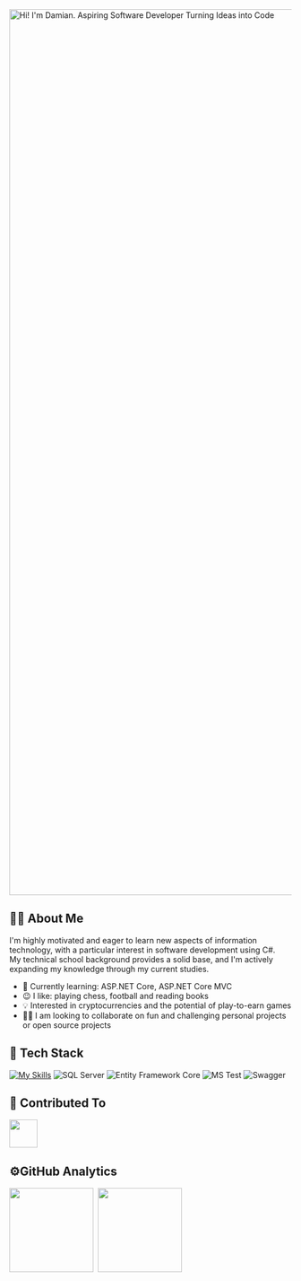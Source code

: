 <img width="1579" alt="Hi! I'm Damian. Aspiring Software Developer Turning Ideas into Code" src="https://github.com/Dejmenek/Dejmenek/assets/83865666/ba367b72-ce1c-4787-9af8-30fc1e0843e5">

## 👨‍💻 About Me

I'm highly motivated and eager to learn new aspects of information technology, with a particular interest in software development using C#.  
My technical school background provides a solid base, and I'm actively expanding my knowledge through my current studies.
- 📕 Currently learning: ASP.NET Core, ASP.NET Core MVC 
- 😉 I like: playing chess, football and reading books
- 💡 Interested in cryptocurrencies and the potential of play-to-earn games
- 🙋‍♂️ I am looking to collaborate on fun and challenging personal projects or open source projects

## 🧰 Tech Stack

[![My Skills](https://skillicons.dev/icons?i=js,html,css,cs,dotnet,visualstudio,vscode,git,mysql,windows)](https://skillicons.dev)
![SQL Server](https://github.com/Dejmenek/Dejmenek/assets/83865666/5d1e7472-9de9-4817-be5e-7a9714f8930c)
![Entity Framework Core](https://github.com/Dejmenek/Dejmenek/assets/83865666/c807eed6-7532-47c9-b09c-4f3e9dcd00fd)
![MS Test](https://github.com/Dejmenek/Dejmenek/assets/83865666/f6590469-894f-4e79-bdf2-4699b0b70d83)
![Swagger](https://github.com/Dejmenek/Dejmenek/assets/83865666/9aab058e-a72f-49eb-9430-2177e12c2380)

## 🔨 Contributed To

[<img src="https://github.com/user-attachments/assets/069df91f-e41a-449a-bc92-77904e7b2340" height="50px">](https://github.com/TheCSharpAcademy/TCSA.V2026/pulls?q=is%3Apr+author%3ADejmenek+is%3Aclosed)

## ⚙️GitHub Analytics

<p>
<img height="150em" src="https://github-readme-stats.vercel.app/api/top-langs/?username=Dejmenek&langs_count=6&layout=compact" align = "center"/>&nbsp;
<img height="150em" src="https://github-readme-stats.vercel.app/api?username=Dejmenek&show_icons=true&theme=tokyonight&count_private=true&hide=issues" align = "center"/>
</p>

